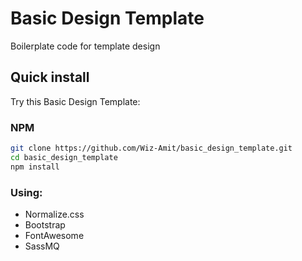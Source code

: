 # Basic Design Template
Boilerplate code for template design

## Quick install
Try this Basic Design Template:

### NPM
```bash
git clone https://github.com/Wiz-Amit/basic_design_template.git
cd basic_design_template
npm install
```

### Using:
- Normalize.css
- Bootstrap
- FontAwesome
- SassMQ
